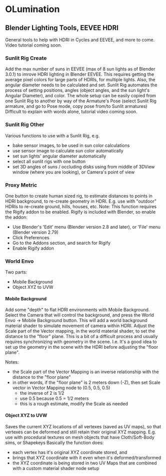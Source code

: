 # OLumination

## Blender Lighting Tools, EEVEE HDRI

General tools to help with HDRI in Cycles and EEVEE, and more to come.
Video tutorial coming soon.

### Sunlit Rig Create
Add the max number of suns in EEVEE (max of 8 sun lights as of Blender 3.0.1) to imrove HDRI lighting in Blender EEVEE.
This requires getting the average pixel colors for large parts of HDRIs, for multiple lights. Also, the angular diameter needs to be calculated and set.
Sunlit Rig automates the process of setting positions, angles (object angles, and the sun light's Angular Diameter), and color.
The whole setup can be easily copied from one Sunlit Rig to another by way of the Armature's Pose (select Sunlit Rig armature, and go to Pose mode, copy pose from/to Sunlit armatures)
Difficult to explain with words alone, tutorial video coming soon.

### Sunlit Rig Other
Various functions to use with a Sunlit Rig, e.g.
  - bake sensor images, to be used in sun color calculations
  - use sensor image to calculate sun color automatically
  - set sun lights' angular diameter automatically
  - select all sunlit rigs with one button
  - set 3D angles of suns / occluding disks using from middle of 3DView window (where you are looking), or Camera's point of view

### Proxy Metric
One button to create human sized rig, to estimate distances to points in HDRI background, to re-create geometry in HDRI.
E.g. use with "outdoor" HDRIs to re-create ground, hills, houses, etc.
Note: This function requires the Rigify addon to be enabled. Rigify is included with Blender, so enable the addon:
  - Use Blender's 'Edit' menu (Blender version 2.8 and later), or 'File' menu (Blender version 2.79)
  - Click Preferences
  - Go to the Addons section, and search for Rigify
  - Enable Rigify addon

### World Envo
Two parts:
  - Mobile Background
  - Object XYZ to UVW

#### Mobile Background
Add some "depth" to flat HDRI environments with Mobile Background. Select the Camera that will control the background, and press the World Envo -> Mobile Background button.
This will add a world background material shader to simulate movement of camera within HDRI. Adjust the Scale part of the Vector mapping, in the world material shader, to set the distance to the "floor" plane. This is a bit of a difficult process and usually requires synchronizing with geometry in the scene. I.e. It's a good idea to set up the geometry in the scene with the HDRI before adjusting the "floor plane".

Notes:
  - the Scale part of the Vector Mapping is an inverse relationship with the distance to the "floor plane"
  - in other words, if the "floor plane" is 2 meters down (-Z), then set Scale vector in Vector Mapping node to (0.5, 0.5, 0.5)
    - the inverse of 2 is 1/2
    - use 0.5 because 0.5 = 1/2 meters
	- this is a rough estimate, modify the Scale as needed

#### Object XYZ to UVW
Saves the current XYZ locations of all vertexes (saved as UV maps), so that vertexes can be deformed and still retain their original XYZ mapping.
E.g. use with procedural textures on mesh objects that have Cloth/Soft-Body sims, or Shapekeys
Basically the function does:
  - each vertex has it's original XYZ coordinate stored, and
  - brings that XYZ coordinate with it even when it's deformed/transformed
  - the XYZ coordinate is being stored in two UV Maps that are combined with a custom material shader node setup

